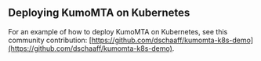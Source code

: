 ## Deploying KumoMTA on Kubernetes

For an example of how to deploy KumoMTA on Kubernetes, see this community contribution: [https://github.com/dschaaff/kumomta-k8s-demo](https://github.com/dschaaff/kumomta-k8s-demo).